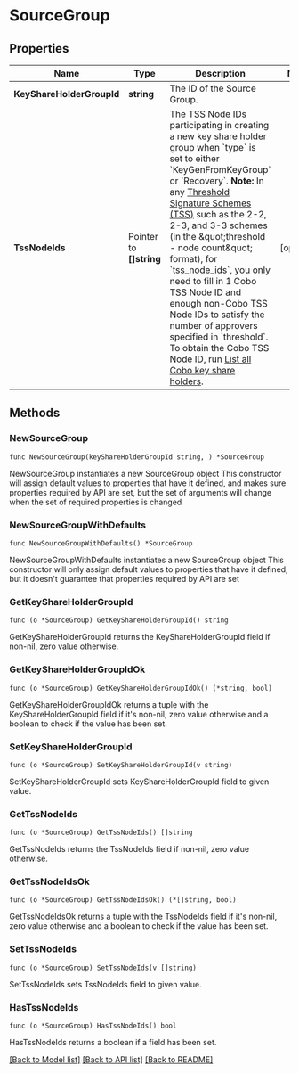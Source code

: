 # SourceGroup

## Properties

Name | Type | Description | Notes
------------ | ------------- | ------------- | -------------
**KeyShareHolderGroupId** | **string** | The ID of the Source Group. | 
**TssNodeIds** | Pointer to **[]string** | The TSS Node IDs participating in creating a new key share holder group when &#x60;type&#x60; is set to either &#x60;KeyGenFromKeyGroup&#x60; or &#x60;Recovery&#x60;.   **Note:** In any [Threshold Signature Schemes (TSS)](https://manuals.cobo.com/en/portal/mpc-wallets/introduction#threshold-signature-scheme-tss) such as the 2-2, 2-3, and 3-3 schemes (in the \&quot;threshold - node count\&quot; format), for &#x60;tss_node_ids&#x60;, you only need to fill in 1 Cobo TSS Node ID and enough non-Cobo TSS Node IDs to satisfy the number of approvers specified in &#x60;threshold&#x60;. To obtain the Cobo TSS Node ID, run [List all Cobo key share holders](/v2/api-references/wallets--mpc-wallets/list-all-cobo-key-share-holders).  | [optional] 

## Methods

### NewSourceGroup

`func NewSourceGroup(keyShareHolderGroupId string, ) *SourceGroup`

NewSourceGroup instantiates a new SourceGroup object
This constructor will assign default values to properties that have it defined,
and makes sure properties required by API are set, but the set of arguments
will change when the set of required properties is changed

### NewSourceGroupWithDefaults

`func NewSourceGroupWithDefaults() *SourceGroup`

NewSourceGroupWithDefaults instantiates a new SourceGroup object
This constructor will only assign default values to properties that have it defined,
but it doesn't guarantee that properties required by API are set

### GetKeyShareHolderGroupId

`func (o *SourceGroup) GetKeyShareHolderGroupId() string`

GetKeyShareHolderGroupId returns the KeyShareHolderGroupId field if non-nil, zero value otherwise.

### GetKeyShareHolderGroupIdOk

`func (o *SourceGroup) GetKeyShareHolderGroupIdOk() (*string, bool)`

GetKeyShareHolderGroupIdOk returns a tuple with the KeyShareHolderGroupId field if it's non-nil, zero value otherwise
and a boolean to check if the value has been set.

### SetKeyShareHolderGroupId

`func (o *SourceGroup) SetKeyShareHolderGroupId(v string)`

SetKeyShareHolderGroupId sets KeyShareHolderGroupId field to given value.


### GetTssNodeIds

`func (o *SourceGroup) GetTssNodeIds() []string`

GetTssNodeIds returns the TssNodeIds field if non-nil, zero value otherwise.

### GetTssNodeIdsOk

`func (o *SourceGroup) GetTssNodeIdsOk() (*[]string, bool)`

GetTssNodeIdsOk returns a tuple with the TssNodeIds field if it's non-nil, zero value otherwise
and a boolean to check if the value has been set.

### SetTssNodeIds

`func (o *SourceGroup) SetTssNodeIds(v []string)`

SetTssNodeIds sets TssNodeIds field to given value.

### HasTssNodeIds

`func (o *SourceGroup) HasTssNodeIds() bool`

HasTssNodeIds returns a boolean if a field has been set.


[[Back to Model list]](../README.md#documentation-for-models) [[Back to API list]](../README.md#documentation-for-api-endpoints) [[Back to README]](../README.md)


